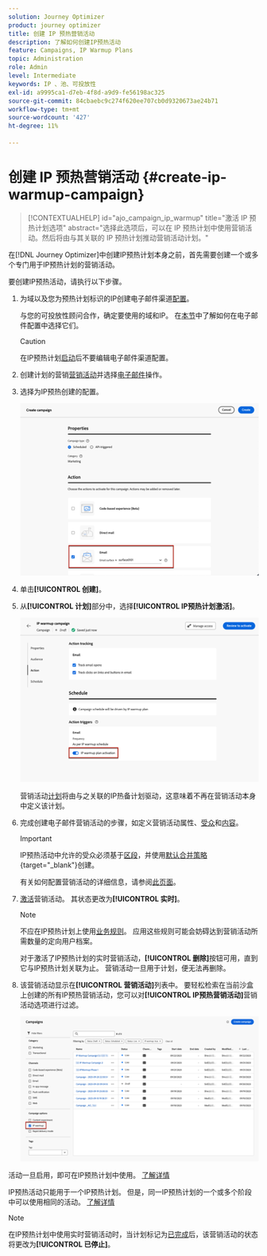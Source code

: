 ```yaml
---
solution: Journey Optimizer
product: journey optimizer
title: 创建 IP 预热营销活动
description: 了解如何创建IP预热活动
feature: Campaigns, IP Warmup Plans
topic: Administration
role: Admin
level: Intermediate
keywords: IP 、池、可投放性
exl-id: a9995ca1-d7eb-4f8d-a9d9-fe56198ac325
source-git-commit: 84cbaebc9c274f620ee707cb0d9320673ae24b71
workflow-type: tm+mt
source-wordcount: '427'
ht-degree: 11%

---
```


# 创建 IP 预热营销活动 {#create-ip-warmup-campaign}

>[!CONTEXTUALHELP]
>id="ajo_campaign_ip_warmup"
>title="激活 IP 预热计划选项"
>abstract="选择此选项后，可以在 IP 预热计划中使用营销活动。然后将由与其关联的 IP 预热计划推动营销活动计划。"

在[!DNL Journey Optimizer]中创建IP预热计划本身之前，首先需要创建一个或多个专门用于IP预热计划<!--through a dedicated option-->的营销活动。

要创建IP预热活动，请执行以下步骤。

1. 为域以及您为预热计划标识的IP创建电子邮件渠道[配置](channel-surfaces.md)。

   与您的可投放性顾问合作，确定要使用的域和IP。 在[本节](../email/email-settings.md#subdomains-and-ip-pools)中了解如何在电子邮件配置中选择它们。

   >[!CAUTION]
   >
   >在IP预热计划[启动](ip-warmup-execution.md)后不要编辑电子邮件渠道配置。

1. 创建计划的营销[营销活动](../campaigns/create-campaign.md)并选择[电子邮件](../email/create-email.md#create-email-journey-campaign)操作。

   <!--Select the Marketing category. The IP warmup plan activation option is only available for  marketing-type campaigns.-->

1. 选择为IP预热创建的配置。

   ![](assets/ip-warmup-campaign-surface.png)

   <!--You must use the same configuration as the one that will be used for the asociated IP warmup plan. [Learn how to create an IP warmup plan](#create-ip-warmup-plan)-->

1. 单击&#x200B;**[!UICONTROL 创建]**。

1. 从&#x200B;**[!UICONTROL 计划]**&#x200B;部分中，选择&#x200B;**[!UICONTROL IP预热计划激活]**。

   ![](assets/ip-warmup-campaign-plan-activation.png)

   营销活动[计划](../campaigns/create-campaign.md#schedule)将由与之关联的IP热备计划驱动，这意味着不再在营销活动本身中定义该计划。

1. 完成创建电子邮件营销活动的步骤，如定义营销活动属性、[受众](../audience/about-audiences.md)<!--best practices for IP warmup in terms of audience?-->和[内容](../email/get-started-email-design.md#key-steps)。

   >[!IMPORTANT]
   >
   >IP预热活动中允许的受众必须基于[区段](../audience/creating-a-segment-definition.md)，并使用[默认合并策略](https://experienceleague.adobe.com/en/docs/experience-platform/profile/merge-policies/overview#default-merge-policy){target="_blank"}创建。

   有关如何配置营销活动的详细信息，请参阅[此页面](../campaigns/get-started-with-campaigns.md)。

1. [激活](../campaigns/review-activate-campaign.md)营销活动。 其状态更改为&#x200B;**[!UICONTROL 实时]**。

   >[!NOTE]
   >
   >不应在IP预热计划上使用[业务规则](rule-sets.md#apply-frequency-rule)。 应用这些规则可能会妨碍达到营销活动所需数量的定向用户档案。

   对于激活了IP预热计划的实时营销活动，**[!UICONTROL 删除]**&#x200B;按钮可用，直到它与IP预热计划关联为止。 营销活动一旦用于计划，便无法再删除。

1. 该营销活动显示在&#x200B;**[!UICONTROL 营销活动]**&#x200B;列表中。 要轻松检索在当前沙盒上创建的所有IP预热营销活动，您可以对&#x200B;**[!UICONTROL IP预热营销活动]**&#x200B;营销活动选项进行过滤。

   ![](assets/ip-warmup-campaign-filter.png)

活动一旦启用，即可在IP预热计划中使用。 [了解详情](ip-warmup-plan.md)

IP预热活动只能用于一个IP预热计划。 但是，同一IP预热计划的一个或多个阶段中可以使用相同的活动。 [了解详情](ip-warmup-plan.md#define-phases)

>[!NOTE]
>
>在IP预热计划中使用实时营销活动时，当计划标记为[已完成](ip-warmup-execution.md#mark-as-completed)后，该营销活动的状态将更改为&#x200B;**[!UICONTROL 已停止]**。


